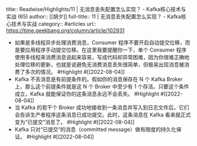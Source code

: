 title:: Readwise/Highlights/11 | 无消息丢失配置怎么实现？ - Kafka核心技术与实战 (65)
author:: [[胡夕]]
full-title:: 11 | 无消息丢失配置怎么实现？ - Kafka核心技术与实战
category:: #articles
url:: https://time.geekbang.org/column/article/102931

- 如果是多线程异步处理消费消息，Consumer 程序不要开启自动提交位移，而是要应用程序手动提交位移。在这里我要提醒你一下，单个 Consumer 程序使用多线程来消费消息说起来容易，写成代码却异常困难，因为你很难正确地处理位移的更新，也就是说避免无消费消息丢失很简单，但极易出现消息被消费了多次的情况。 #Highlight #[[2022-08-04]]
- Kafka 不丢消息是有前提条件的。假如你的消息保存在 N 个 Kafka Broker 上，那么这个前提条件就是这 N 个 Broker 中至少有 1 个存活。只要这个条件成立，Kafka 就能保证你的这条消息永远不会丢失。 #Highlight #[[2022-08-04]]
- 当 Kafka 的若干个 Broker 成功地接收到一条消息并写入到日志文件后，它们会告诉生产者程序这条消息已成功提交。此时，这条消息在 Kafka 看来就正式变为“已提交”消息了。 #Highlight #[[2022-08-04]]
- Kafka 只对“已提交”的消息（committed message）做有限度的持久化保证。 #Highlight #[[2022-08-04]]